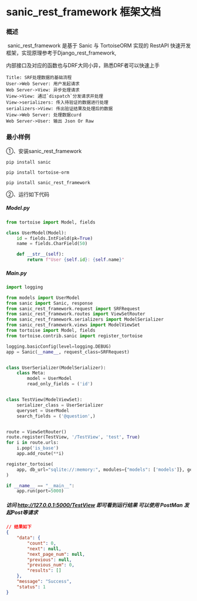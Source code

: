 # sanic_rest_framework 框架文档

### 概述

​	sanic_rest_framework 是基于 Sanic 与 TortoiseORM 实现的 RestAPI 快速开发框架，实现原理参考于Django_rest_framework,

内部接口及对应的函数也与DRF大同小异，熟悉DRF者可以快速上手

```sequence
Title: SRF处理数据的基础流程
User->Web Server: 用户发起请求
Web Server->View: 异步处理请求
View->View: 通过`dispatch`分发请求并处理
View->serializers: 传入待验证的数据进行处理
serializers->View: 传出验证结果及处理后的数据
View->Web Server: 处理数据curd
Web Server->User: 输出 Json Or Raw 

```

### 最小样例

①、安装sanic_rest_framework 

`pip install sanic`

`pip install tortoise-orm`

`pip install sanic_rest_framework `



②、运行如下代码

##### Model.py

```python
from tortoise import Model, fields

class UserModel(Model):
    id = fields.IntField(pk=True)
    name = fields.CharField(50)

    def __str__(self):
        return f"User {self.id}: {self.name}"
```

##### Main.py

```python
import logging

from models import UserModel
from sanic import Sanic, response
from sanic_rest_framework.request import SRFRequest
from sanic_rest_framework.routes import ViewSetRouter
from sanic_rest_framework.serializers import ModelSerializer
from sanic_rest_framework.views import ModelViewSet
from tortoise import Model, fields
from tortoise.contrib.sanic import register_tortoise

logging.basicConfig(level=logging.DEBUG)
app = Sanic(__name__, request_class=SRFRequest)


class UserSerializer(ModelSerializer):
    class Meta:
        model = UserModel
        read_only_fields = ('id')


class TestView(ModelViewSet):
    serializer_class = UserSerializer
    queryset = UserModel
    search_fields = ('@question',)


route = ViewSetRouter()
route.register(TestView, '/TestView', 'test', True)
for i in route.urls:
    i.pop('is_base')
    app.add_route(**i)

register_tortoise(
    app, db_url="sqlite://:memory:", modules={"models": ['models']}, generate_schemas=True
)

if __name__ == "__main__":
    app.run(port=5000)

```

##### 访问 http://127.0.0.1:5000/TestView 即可看到运行结果 可以使用 PostMan 发起Post等请求

```json
// 结果如下
{
    "data": {
        "count": 0,
        "next": null,
        "next_page_num": null,
        "previous": null,
        "previous_num": 0,
        "results": []
    },
    "message": "Success",
    "status": 1
}
```
